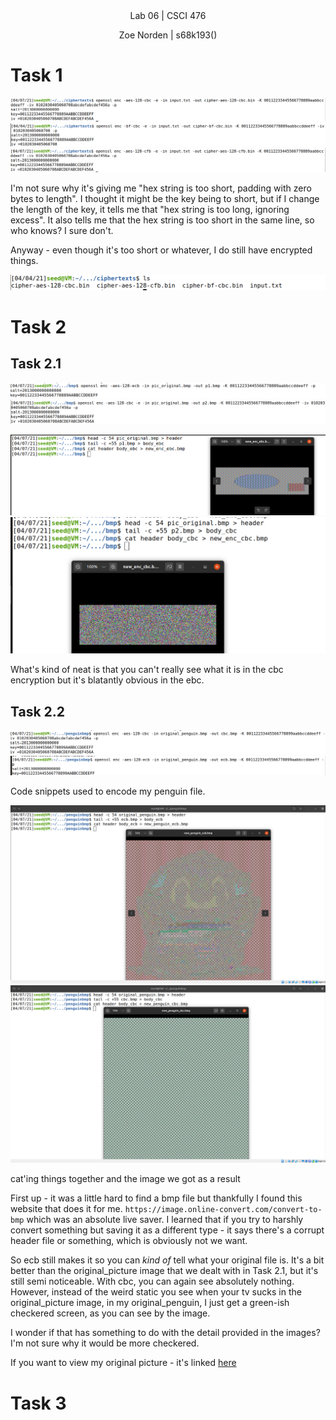 
<div align="center">Lab 06 | CSCI 476
  
Zoe Norden | s68k193() 
</div>


# Task 1

![image](https://github.com/znorden17/csci-476-594-spring2021-private/blob/main/lab06/screenshots/task1.1.png)
![image](https://github.com/znorden17/csci-476-594-spring2021-private/blob/main/lab06/screenshots/task1.2.png)
![image](https://github.com/znorden17/csci-476-594-spring2021-private/blob/main/lab06/screenshots/task1.3.png)


I'm not sure why it's giving me "hex string is too short, padding with zero bytes to length". I thought it might be the key being to short, but if I change the length of the key, it tells me that "hex string is too long, ignoring excess". It also tells me that the hex string is too short in the same line, so who knows? I sure don't. 

Anyway - even though it's too short or whatever, I do still have encrypted things. 

![image](https://github.com/znorden17/csci-476-594-spring2021-private/blob/main/lab06/screenshots/task1.4.png)


# Task 2

## Task 2.1

![image](https://github.com/znorden17/csci-476-594-spring2021-private/blob/main/lab06/screenshots/task2.1.2.png)
![image](https://github.com/znorden17/csci-476-594-spring2021-private/blob/main/lab06/screenshots/task2.1.3.png)

![image](https://github.com/znorden17/csci-476-594-spring2021-private/blob/main/lab06/screenshots/task2.1.4.png)
![image](https://github.com/znorden17/csci-476-594-spring2021-private/blob/main/lab06/screenshots/task2.1.5.png)

What's kind of neat is that you can't really see what it is in the cbc encryption but it's blatantly obvious in the ebc. 


## Task 2.2

![image](https://github.com/znorden17/csci-476-594-spring2021-private/blob/main/lab06/screenshots/task2.2.1.png)
![image](https://github.com/znorden17/csci-476-594-spring2021-private/blob/main/lab06/screenshots/task2.2.2.png)

Code snippets used to encode my penguin file.

![image](https://github.com/znorden17/csci-476-594-spring2021-private/blob/main/lab06/screenshots/task2.2.3.png)
![image](https://github.com/znorden17/csci-476-594-spring2021-private/blob/main/lab06/screenshots/task2.2.4.png)

cat'ing things together and the image we got as a result

First up - it was a little hard to find a bmp file but thankfully I found this website that does it for me. `https://image.online-convert.com/convert-to-bmp` which was an absolute live saver. I learned that if you try to harshly convert something but saving it as a different type - it says there's a corrupt header file or something, which is obviously not we want. 

So ecb still makes it so you can *kind of* tell what your original file is. It's a bit better than the original_picture image that we dealt with in Task 2.1, but it's still semi noticeable. With cbc, you can again see absolutely nothing. However, instead of the weird static you see when your tv sucks in the original_picture image, in my original_penguin, I just get a green-ish checkered screen, as you can see by the image. 

I wonder if that has something to do with the detail provided in the images? I'm not sure why it would be more checkered. 

If you want to view my original picture - it's linked [here](https://github.com/znorden17/csci-476-594-spring2021-private/blob/main/lab06/ciphertexts/bmp/penguinbmp/original_penguin.bmp)

# Task 3



